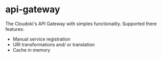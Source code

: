 # api-gateway
The Cloudoki's API Gateway with simples functionality. Supported there features:

- Manual service registration
- URI transformations and/ or translation
- Cache in memory
